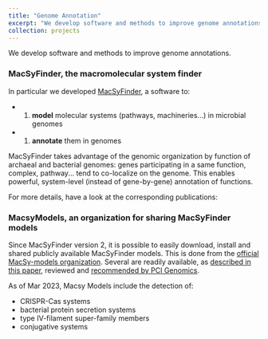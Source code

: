 ```yaml
---
title: "Genome Annotation"
excerpt: "We develop software and methods to improve genome annotations.<br/><img src='/images/logo_macsyfinder_sq_128.png' width='300'>"
collection: projects
---
```


We develop software and methods to improve genome annotations.

### MacSyFinder, the macromolecular system finder

In particular we developed [MacSyFinder](https://github.com/gem-pasteur/macsyfinder), a software to:

- 1. **model** molecular systems (pathways, machineries...) in microbial genomes
- 1. **annotate** them in genomes

MacSyFinder takes advantage of the genomic organization by function of archaeal and bacterial genomes: genes participating in a same function, complex, pathway...
tend to co-localize on the genome. This enables powerful, system-level (instead of gene-by-gene) annotation of functions.

For more details, have a look at the corresponding publications:



### MacsyModels, an organization for sharing MacSyFinder models

Since MacSyFinder version 2, it is possible to easily download, install and shared publicly available MacSyFinder models.
This is done from the [official MacSy-models organization](https://github.com/macsy-models). 
Several are readily available, as [described in this paper](https://doi.org/10.1101/2022.09.02.506364), reviewed and [recommended by PCI Genomics](https://doi.org/10.24072/pci.genomics.100233).

As of Mar 2023, Macsy Models include the detection of:

- CRISPR-Cas systems
- bacterial protein secretion systems
- type IV-filament super-family members
- conjugative systems